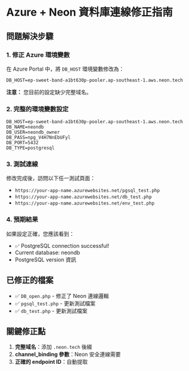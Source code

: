 # Azure + Neon 資料庫連線修正指南

## 問題解決步驟

### 1. 修正 Azure 環境變數

在 Azure Portal 中，將 `DB_HOST` 環境變數修改為：

```
DB_HOST=ep-sweet-band-a1bt630p-pooler.ap-southeast-1.aws.neon.tech
```

**注意：** 您目前的設定缺少完整域名。

### 2. 完整的環境變數設定

```
DB_HOST=ep-sweet-band-a1bt630p-pooler.ap-southeast-1.aws.neon.tech
DB_NAME=neondb
DB_USER=neondb_owner
DB_PASS=npg_V4H7NnEbUFyl
DB_PORT=5432
DB_TYPE=postgresql
```

### 3. 測試連線

修改完成後，訪問以下任一測試頁面：

- `https://your-app-name.azurewebsites.net/pgsql_test.php`
- `https://your-app-name.azurewebsites.net/db_test.php`
- `https://your-app-name.azurewebsites.net/env_test.php`

### 4. 預期結果

如果設定正確，您應該看到：
- ✅ PostgreSQL connection successful!
- Current database: neondb
- PostgreSQL version 資訊

## 已修正的檔案

- ✅ `DB_open.php` - 修正了 Neon 連線邏輯
- ✅ `pgsql_test.php` - 更新測試檔案
- ✅ `db_test.php` - 更新測試檔案

## 關鍵修正點

1. **完整域名**：添加 `.neon.tech` 後綴
2. **channel_binding 參數**：Neon 安全連線需要
3. **正確的 endpoint ID**：自動提取 
